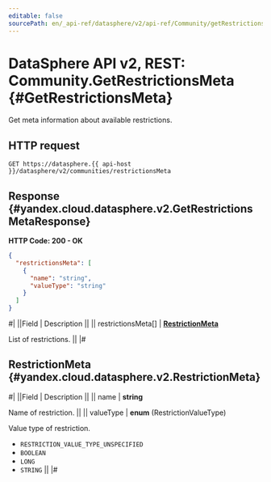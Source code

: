 ```yaml
---
editable: false
sourcePath: en/_api-ref/datasphere/v2/api-ref/Community/getRestrictionsMeta.md
---
```


# DataSphere API v2, REST: Community.GetRestrictionsMeta {#GetRestrictionsMeta}

Get meta information about available restrictions.

## HTTP request

```
GET https://datasphere.{{ api-host }}/datasphere/v2/communities/restrictionsMeta
```

## Response {#yandex.cloud.datasphere.v2.GetRestrictionsMetaResponse}

**HTTP Code: 200 - OK**

```json
{
  "restrictionsMeta": [
    {
      "name": "string",
      "valueType": "string"
    }
  ]
}
```

#|
||Field | Description ||
|| restrictionsMeta[] | **[RestrictionMeta](#yandex.cloud.datasphere.v2.RestrictionMeta)**

List of restrictions. ||
|#

## RestrictionMeta {#yandex.cloud.datasphere.v2.RestrictionMeta}

#|
||Field | Description ||
|| name | **string**

Name of restriction. ||
|| valueType | **enum** (RestrictionValueType)

Value type of restriction.

- `RESTRICTION_VALUE_TYPE_UNSPECIFIED`
- `BOOLEAN`
- `LONG`
- `STRING` ||
|#